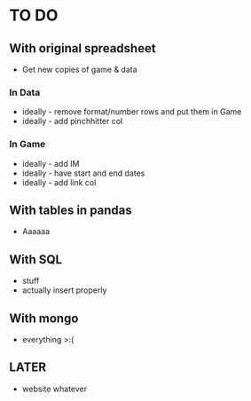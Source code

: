 # TO DO

## With original spreadsheet

- Get new copies of game & data

### In Data

- ideally - remove format/number rows and put them in Game
- ideally - add pinchhitter col

### In Game

- ideally - add IM
- ideally - have start and end dates
- ideally - add link col

## With tables in pandas

- Aaaaaa

## With SQL

- stuff
- actually insert properly

## With mongo

- everything >:(

## LATER

- website whatever
